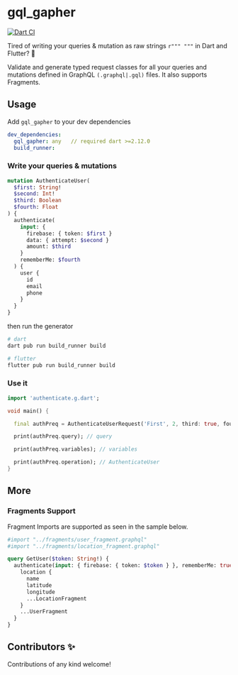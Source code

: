 # gql_gapher

[![Dart CI](https://github.com/codekeyz/gql_gapher/workflows/Dart/badge.svg)](https://github.com/codekeyz/gql_gapher/actions/workflows/dart.yml)

Tired of writing your queries & mutation as raw strings `r""" """` in Dart and Flutter? 👋

Validate and generate typed request classes for all your queries and mutations defined in GraphQL `(.graphql|.gql)` files. It also supports Fragments.

## Usage

Add `gql_gapher` to your dev dependencies

```yaml
dev_dependencies:
  gql_gapher: any   // required dart >=2.12.0
  build_runner:
```

### Write your queries & mutations

```graphql
mutation AuthenticateUser(
  $first: String!
  $second: Int!
  $third: Boolean
  $fourth: Float
) {
  authenticate(
    input: {
      firebase: { token: $first }
      data: { attempt: $second }
      amount: $third
    }
    rememberMe: $fourth
  ) {
    user {
      id
      email
      phone
    }
  }
}
```

then run the generator

```sh
# dart
dart pub run build_runner build

# flutter
flutter pub run build_runner build
```

### Use it

```dart
import 'authenticate.g.dart';

void main() {

  final authPreq = AuthenticateUserRequest('First', 2, third: true, fourth: 2.3);

  print(authPreq.query); // query

  print(authPreq.variables); // variables

  print(authPreq.operation); // AuthenticateUser
}
```

## More

### Fragments Support

Fragment Imports are supported as seen in the sample below.

```graphql
#import "../fragments/user_fragment.graphql"
#import "../fragments/location_fragment.graphql"

query GetUser($token: String!) {
  authenticate(input: { firebase: { token: $token } }, rememberMe: true) {
    location {
      name
      latitude
      longitude
      ...LocationFragment
    }
    ...UserFragment
  }
}
```

## Contributors ✨

Contributions of any kind welcome!
